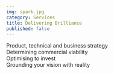 ```yaml
---
img: spark.jpg
category: Services
title: Delivering Brilliance
published: false
---
```


Product, technical and business strategy
<br>
Determining commercial viability
<br>
Optimising to invest
<br>
Grounding your vision with reality

